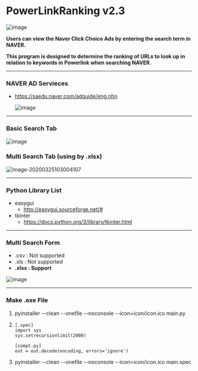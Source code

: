 # PowerLinkRanking v2.3

![image](https://user-images.githubusercontent.com/41619898/75845179-b01c6400-5e1b-11ea-8497-76099d395573.png)



**Users can view the Naver Click Choice Ads by entering the search term in NAVER.**

**This program is designed to determine the ranking of URLs to look up in relation to keywords in Powerlink when searching NAVER.**



---



### NAVER AD Servieces

- https://saedu.naver.com/adguide/eng.nhn

  ![image](https://user-images.githubusercontent.com/41619898/76375166-7c47be00-6388-11ea-91f8-32a428b8553a.png)

---



### Basic Search Tab

![image](https://user-images.githubusercontent.com/41619898/77491961-8dadc180-6e82-11ea-8557-2e1c03a30157.png)



### Multi Search Tab (using by .xlsx)

![image-20200325103004107](C:\Users\123\AppData\Roaming\Typora\typora-user-images\image-20200325103004107.png)



---



### Python Library List

- easygui
  - http://easygui.sourceforge.net/#
- tkinter
  - https://docs.python.org/3/library/tkinter.html



---



### Multi Search Form

- .csv : Not supported
- .xls : Not supported
- **.xlsx : Support**



![image](https://user-images.githubusercontent.com/41619898/77394526-f6456180-6de2-11ea-949a-6ba2d3bbd0f7.png)



---



### Make .exe File

1. pyinstaller --clean --onefile --noconsole --icon=icon/icon.ico main.py

2. ```
   [.spec]
   import sys
   sys.setrecursionlimit(2000)
   
   [compt.py]
   out = out.decode(encoding, errors='ignore')
   ```

3. pyinstaller --clean --onefile --noconsole --icon=icon/icon.ico main.spec